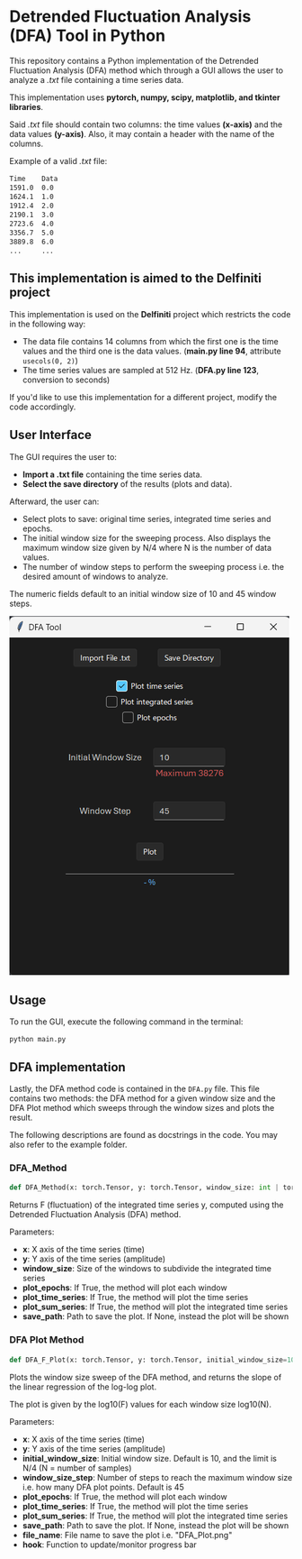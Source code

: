 # Detrended Fluctuation Analysis (DFA) Tool in Python

This repository contains a Python implementation of the Detrended Fluctuation Analysis (DFA) method which through a GUI allows the user to analyze a _.txt_ file containing a time series data. 

This implementation uses **pytorch, numpy, scipy, matplotlib, and tkinter libraries**.

Said _.txt_ file should contain two columns: the time values **(x-axis)** and the data values **(y-axis)**. Also, it may contain a header with the name of the columns.

Example of a valid _.txt_ file:
```
Time    Data
1591.0  0.0
1624.1  1.0
1912.4  2.0
2190.1  3.0
2723.6  4.0
3356.7  5.0
3889.8  6.0
...     ...
```

## This implementation is aimed to the Delfiniti project

This implementation is used on the **Delfiniti** project which restricts the code in the following way:
- The data file contains 14 columns from which the first one is the time values and the third one is the data values. (**main.py line 94**, attribute `usecols(0, 2)`)
- The time series values are sampled at 512 Hz. (**DFA.py line 123**, conversion to seconds)

If you'd like to use this implementation for a different project, modify the code accordingly.

## User Interface

The GUI requires the user to:
- **Import a .txt file** containing the time series data.
- **Select the save directory** of the results (plots and data).

Afterward, the user can:
- Select plots to save: original time series, integrated time series and epochs.
- The initial window size for the sweeping process. Also displays the maximum window size given by N/4 where N is the number of data values.
- The number of window steps to perform the sweeping process i.e. the desired amount of windows to analyze.

The numeric fields default to an initial window size of 10 and 45 window steps.

![screenshot.png](screenshot.png)

## Usage

To run the GUI, execute the following command in the terminal:
```
python main.py
```

## DFA implementation

Lastly, the DFA method code is contained in the `DFA.py` file. This file contains two methods: the DFA method for a given window size and the DFA Plot method which sweeps through the window sizes and plots the result.

The following descriptions are found as docstrings in the code. You may also refer to the example folder.

### DFA_Method
```python
def DFA_Method(x: torch.Tensor, y: torch.Tensor, window_size: int | torch.Tensor, plot_epochs=False, plot_time_series=False, plot_sum_series=False, save_path=None)
```
Returns F (fluctuation) of the integrated time series y, computed using the
Detrended Fluctuation Analysis (DFA) method.

Parameters:
- **x**:                   X axis of the time series (time)
- **y**:                   Y axis of the time series (amplitude)
- **window_size**:         Size of the windows to subdivide the integrated time series
- **plot_epochs**:         If True, the method will plot each window
- **plot_time_series**:    If True, the method will plot the time series
- **plot_sum_series**:     If True, the method will plot the integrated time series
- **save_path**:           Path to save the plot. If None, instead the plot will be shown

### DFA Plot Method
```python
def DFA_F_Plot(x: torch.Tensor, y: torch.Tensor, initial_window_size=10, window_size_step=45, plot_epochs=False, plot_time_series=False, plot_sum_series=False, save_path=None, hook=None, file_name=None)
```
Plots the window size sweep of the DFA method, and returns the slope of the linear regression of the log-log plot.

The plot is given by the log10(F) values for each window size log10(N).

Parameters:
- **x**:                           X axis of the time series (time)
- **y**:                           Y axis of the time series (amplitude)
- **initial_window_size**:     Initial window size. Default is 10, and the limit is N/4 (N = number of samples)
- **window_size_step**:        Number of steps to reach the maximum window size i.e. how many DFA plot points. Default is 45
- **plot_epochs**:                 If True, the method will plot each window
- **plot_time_series**:            If True, the method will plot the time series
- **plot_sum_series**:             If True, the method will plot the integrated time series
- **save_path**:                   Path to save the plot. If None, instead the plot will be shown
- **file_name**:                   File name to save the plot i.e. "DFA_Plot.png"
- **hook**:                        Function to update/monitor progress bar

